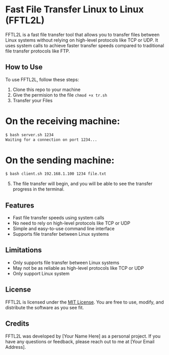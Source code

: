 # Fast File Transfer Linux to Linux (FFTL2L)

FFTL2L is a fast file transfer tool that allows you to transfer files between Linux systems without relying on high-level protocols like TCP or UDP. It uses system calls to achieve faster transfer speeds compared to traditional file transfer protocols like FTP.

## How to Use

To use FFTL2L, follow these steps:

1. Clone this repo to your machine
2. Give the permision to the file `chmod +x tr.sh`
3. Transfer your Files
# On the receiving machine:
```bash
$ bash server.sh 1234
Waiting for a connection on port 1234...
```
# On the sending machine:
```bash
$ bash client.sh 192.168.1.100 1234 file.txt
``` 
5. The file transfer will begin, and you will be able to see the transfer progress in the terminal.

## Features

- Fast file transfer speeds using system calls
- No need to rely on high-level protocols like TCP or UDP
- Simple and easy-to-use command line interface
- Supports file transfer between Linux systems

## Limitations

- Only supports file transfer between Linux systems
- May not be as reliable as high-level protocols like TCP or UDP
- Only support Linux system
## License

FFTL2L is licensed under the [MIT License](https://opensource.org/licenses/MIT). You are free to use, modify, and distribute the software as you see fit. 

## Credits

FFTL2L was developed by [Your Name Here] as a personal project. If you have any questions or feedback, please reach out to me at [Your Email Address].

